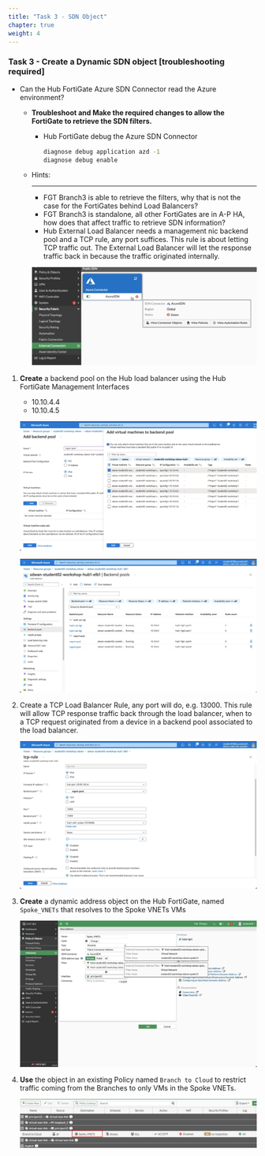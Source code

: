 ```yaml
---
title: "Task 3 - SDN Object"
chapter: true
weight: 4
---
```


### Task 3 - Create a Dynamic SDN object [troubleshooting required]

* Can the Hub FortiGate Azure SDN Connector read the Azure environment?
  * **Troubleshoot and Make the required changes to allow the FortiGate to retrieve the SDN filters.**

    * Hub FortiGate debug the Azure SDN Connector

      ```bash
      diagnose debug application azd -1
      diagnose debug enable
      ```

  * Hints:

    ***

    * FGT Branch3 is able to retrieve the filters, why that is not the case for the FortiGates behind Load Balancers?
    * FGT Branch3 is standalone, all other FortiGates are in A-P HA, how does that affect traffic to retrieve SDN information?
    * Hub External Load Balancer needs a management nic backend pool and a TCP rule, any port suffices. This rule is about letting TCP traffic out. The External Load Balancer will let the response traffic back in because the traffic originated internally.

    ![sdn fail](images/sdn-fail.jpg)

1. **Create** a backend pool on the Hub load balancer using the Hub FortiGate Management Interfaces

    * 10.10.4.4
    * 10.10.4.5

    ![mgmt be pool](images/mgmt-backend-pool.jpg)

    ![mgmt be pool list](images/mgmt-backend-pool-list.jpg)

1. Create a TCP Load Balancer Rule, any port will do, e.g. 13000. This rule will allow TCP response traffic back through the load balancer, when to a TCP request originated from a device in a backend pool associated to the load balancer.

    ![tcp rule](images/tcp-rule.jpg)

1. **Create** a dynamic address object on the Hub FortiGate, named `Spoke_VNETs` that resolves to the Spoke VNETs VMs

    ![Dynamic Address Object](images/dynamic-address-object.jpg)

1. **Use** the object in an existing Policy named `Branch to Cloud` to restrict traffic coming from the Branches to only VMs in the Spoke VNETs.

    ![Branch to Cloud Policy](images/policy3.jpg)
